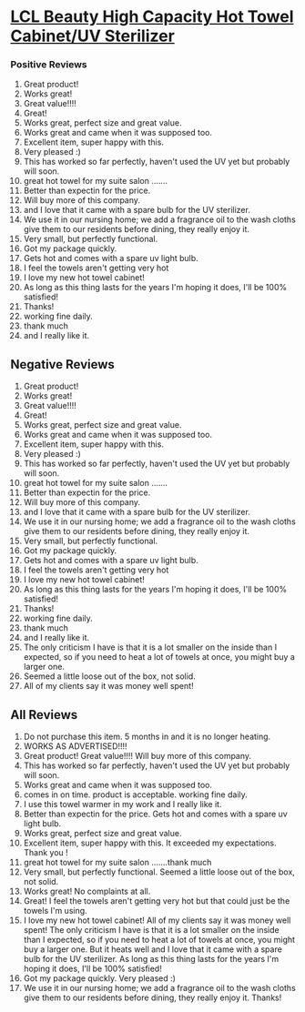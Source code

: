 # [LCL Beauty High Capacity Hot Towel Cabinet/UV Sterilizer](https://products.checkmycream.com/products/LCL-Beauty-High-Capacity-Hot-Towel-CabinetUV-Sterilizer.html)

### Positive Reviews

<ol>
      <li>Great product!</li>
      <li>Works great!</li>
      <li>Great value!!!!</li>
      <li>Great!</li>
      <li>Works great, perfect size and great value.</li>
      <li>Works great and came when it was supposed too.</li>
      <li>Excellent item, super happy with this.</li>
      <li>Very pleased :)</li>
      <li>This has worked so far perfectly, haven&#x27;t used the UV yet but probably will soon.</li>
      <li>great hot towel for my suite salon .......</li>
      <li>Better than expectin for the price.  </li>
      <li>Will buy more of this company.</li>
      <li>and I love that it came with a spare bulb for the UV sterilizer.</li>
      <li>We use it in our nursing home; we add a fragrance oil to the wash cloths give them to our residents before dining, they really enjoy it.</li>
      <li>Very small, but perfectly functional.</li>
      <li>Got my package quickly.</li>
      <li>Gets hot and comes with a spare uv light bulb.</li>
      <li>I feel the towels aren&#x27;t getting very hot</li>
      <li>I love my new hot towel cabinet!</li>
      <li>As long as this thing lasts for the years I&#x27;m hoping it does, I&#x27;ll be 100% satisfied!</li>
      <li>Thanks!</li>
      <li>working fine daily.</li>
      <li>thank much</li>
      <li>and I really like it.</li>
</ol>


<h2>Negative Reviews</h2>
<ol>
<li> Great product!</li>
<li> Works great!</li>
<li> Great value!!!!</li>
<li> Great!</li>
<li> Works great, perfect size and great value.</li>
<li> Works great and came when it was supposed too.</li>
<li> Excellent item, super happy with this.</li>
<li> Very pleased :)</li>
<li> This has worked so far perfectly, haven&#x27;t used the UV yet but probably will soon.</li>
<li> great hot towel for my suite salon .......</li>
<li> Better than expectin for the price.  </li>
<li> Will buy more of this company.</li>
<li> and I love that it came with a spare bulb for the UV sterilizer.</li>
<li> We use it in our nursing home; we add a fragrance oil to the wash cloths give them to our residents before dining, they really enjoy it.</li>
<li> Very small, but perfectly functional.</li>
<li> Got my package quickly.</li>
<li> Gets hot and comes with a spare uv light bulb.</li>
<li> I feel the towels aren&#x27;t getting very hot</li>
<li> I love my new hot towel cabinet!</li>
<li> As long as this thing lasts for the years I&#x27;m hoping it does, I&#x27;ll be 100% satisfied!</li>
<li> Thanks!</li>
<li> working fine daily.</li>
<li> thank much</li>
<li> and I really like it.</li>
<li> The only criticism I have is that it is a lot smaller on the inside than I expected, so if you need to heat a lot of towels at once, you might buy a larger one.</li>
<li> Seemed a little loose out of the box, not solid.</li>
<li> All of my clients say it was money well spent!</li>
</ol>

<h2>All Reviews</h2>

<ol>
    <li> Do not purchase this item. 5 months in and it is no longer heating.</li>
    <li> WORKS AS ADVERTISED!!!!</li>
    <li> Great product! Great value!!!! Will buy more of this company.</li>
    <li> This has worked so far perfectly, haven&#x27;t used the UV yet but probably will soon.</li>
    <li> Works great and came when it was supposed too.</li>
    <li> comes in on time. product is acceptable. working fine daily.</li>
    <li> I use this towel warmer in my work and I really like it.</li>
    <li> Better than expectin for the price.  Gets hot and comes with a spare uv light bulb.</li>
    <li> Works great, perfect size and great value.</li>
    <li> Excellent item, super happy with this. It exceeded my expectations. Thank you !</li>
    <li> great hot towel for my suite salon .......thank much</li>
    <li> Very small, but perfectly functional. Seemed a little loose out of the box, not solid.</li>
    <li> Works great! No complaints at all.</li>
    <li> Great! I feel the towels aren&#x27;t getting very hot but that could just be the towels I&#x27;m using.</li>
    <li> I love my new hot towel cabinet! All of my clients say it was money well spent! The only criticism I have is that it is a lot smaller on the inside than I expected, so if you need to heat a lot of towels at once, you might buy a larger one. But it heats well and I love that it came with a spare bulb for the UV sterilizer. As long as this thing lasts for the years I&#x27;m hoping it does, I&#x27;ll be 100% satisfied!</li>
    <li> Got my package quickly. Very pleased :)</li>
    <li> We use it in our nursing home; we add a fragrance oil to the wash cloths give them to our residents before dining, they really enjoy it. Thanks!</li>
</ol>




